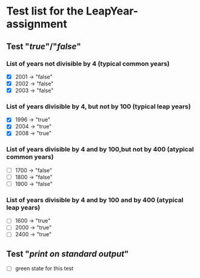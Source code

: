 # Test list for the LeapYear-assignment

## Test "_true_"/"_false_"

### List of years not divisible by 4 (typical common years)
- [X] 2001 -> "false"
- [X] 2002 -> "false"
- [X] 2003 -> "false"

### List of years divisible by 4, but not by 100 (typical leap years)
- [X] 1996 -> "true"
- [X] 2004 -> "true"
- [X] 2008 -> "true"

### List of years divisible by 4 and by 100,but not by 400 (atypical common years)
- [ ] 1700 -> "false"
- [ ] 1800 -> "false"
- [ ] 1900 -> "false"

### List of years divisible by 4 and by 100 and by 400 (atypical leap years)
- [ ] 1600 -> "true"
- [ ] 2000 -> "true"
- [ ] 2400 -> "true"

## Test "_print on standard output_"
- [ ] green state for this test